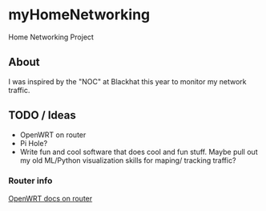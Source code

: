 # myHomeNetworking
Home Networking Project

## About
I was inspired by the "NOC" at Blackhat this year to monitor my network traffic. 


## TODO / Ideas
- OpenWRT on router
- Pi Hole?
- Write fun and cool software that does cool and fun stuff. Maybe pull out my old ML/Python visualization skills for maping/ tracking traffic?

### Router info
[OpenWRT docs on router](https://openwrt.org/toh/tp-link/archer_c7)

